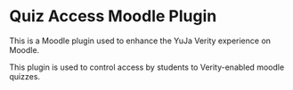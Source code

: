 # Quiz Access Moodle Plugin
This is a Moodle plugin used to enhance the YuJa Verity experience on Moodle.

This plugin is used to control access by students to Verity-enabled moodle quizzes.